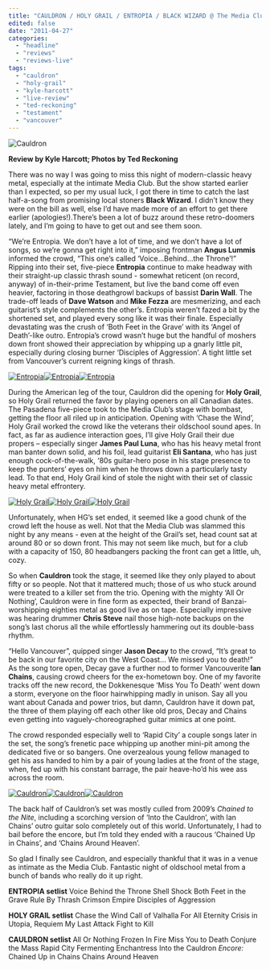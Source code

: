 ```yaml
---
title: "CAULDRON / HOLY GRAIL / ENTROPIA / BLACK WIZARD @ The Media Club, Vancouver BC, April 19, 2011"
edited: false
date: "2011-04-27"
categories:
  - "headline"
  - "reviews"
  - "reviews-live"
tags:
  - "cauldron"
  - "holy-grail"
  - "kyle-harcott"
  - "live-review"
  - "ted-reckoning"
  - "testament"
  - "vancouver"
---
```


![](http://www.hellbound.ca/wp-content/uploads/2011/04/cauldron1-595x396.jpg "Cauldron")

**Review by Kyle Harcott; Photos by Ted Reckoning**

There was no way I was going to miss this night of modern-classic heavy metal, especially at the intimate Media Club. But the show started earlier than I expected, so per my usual luck, I got there in time to catch the last half-a-song from promising local stoners **Black Wizard**. I didn’t know they were on the bill as well, else I’d have made more of an effort to get there earlier (apologies!).There’s been a lot of buzz around these retro-doomers lately, and I’m going to have to get out and see them soon.

“We’re Entropia. We don’t have a lot of time, and we don’t have a lot of songs, so we’re gonna get right into it,” imposing frontman **Angus Lummis** informed the crowd, “This one’s called ‘Voice…Behind…the Throne’!” Ripping into their set, five-piece **Entropia** continue to make headway with their straight-up classic thrash sound - somewhat reticent (on record, anyway) of in-their-prime Testament, but live the band come off even heavier, factoring in those deathgrowl backups of bassist **Darin Wall**. The trade-off leads of **Dave Watson** and **Mike Fezza** are mesmerizing, and each guitarist’s style complements the other’s. Entropia weren’t fazed a bit by the shortened set, and played every song like it was their finale. Especially devastating was the crush of ‘Both Feet in the Grave’ with its ‘Angel of Death’-like outro. Entropia’s crowd wasn’t huge but the handful of moshers down front showed their appreciation by whipping up a gnarly little pit, especially during closing burner ‘Disciples of Aggression’. A tight little set from Vancouver’s current reigning kings of thrash.

[![](http://www.hellbound.ca/wp-content/uploads/2011/04/entropia1-150x150.jpg "Entropia")](http://www.hellbound.ca/wp-content/uploads/2011/04/entropia1.jpg)[![](http://www.hellbound.ca/wp-content/uploads/2011/04/entropia2-150x150.jpg "Entropia")](http://www.hellbound.ca/wp-content/uploads/2011/04/entropia2.jpg)[![](http://www.hellbound.ca/wp-content/uploads/2011/04/entropia3-150x150.jpg "Entropia")](http://www.hellbound.ca/wp-content/uploads/2011/04/entropia3.jpg)

During the American leg of the tour, Cauldron did the opening for **Holy Grail**, so Holy Grail returned the favor by playing openers on all Canadian dates. The Pasadena five-piece took to the Media Club’s stage with bombast, getting the floor all riled up in anticipation. Opening with ‘Chase the Wind’, Holy Grail worked the crowd like the veterans their oldschool sound apes. In fact, as far as audience interaction goes, I’ll give Holy Grail their due propers – especially singer **James Paul Luna**, who has his heavy metal front man banter down solid, and his foil, lead guitarist **Eli Santana**, who has just enough cock-of-the-walk, ‘80s guitar-hero pose in his stage presence to keep the punters’ eyes on him when he throws down a particularly tasty lead. To that end, Holy Grail kind of stole the night with their set of classic heavy metal effrontery.

[![](http://www.hellbound.ca/wp-content/uploads/2011/04/holygrail1-150x150.jpg "Holy Grail")](http://www.hellbound.ca/wp-content/uploads/2011/04/holygrail1.jpg)[![](http://www.hellbound.ca/wp-content/uploads/2011/04/holygrail2-150x150.jpg "Holy Grail")](http://www.hellbound.ca/wp-content/uploads/2011/04/holygrail2.jpg)[![](http://www.hellbound.ca/wp-content/uploads/2011/04/holygrail3-150x150.jpg "Holy Grail")](http://www.hellbound.ca/wp-content/uploads/2011/04/holygrail3.jpg)

Unfortunately, when HG’s set ended, it seemed like a good chunk of the crowd left the house as well. Not that the Media Club was slammed this night by any means - even at the height of the Grail’s set, head count sat at around 80 or so down front. This may not seem like much, but for a club with a capacity of 150, 80 headbangers packing the front can get a little, uh, cozy.

So when **Cauldron** took the stage, it seemed like they only played to about fifty or so people. Not that it mattered much; those of us who stuck around were treated to a killer set from the trio. Opening with the mighty ‘All Or Nothing’, Cauldron were in fine form as expected, their brand of Banzai-worshipping eighties metal as good live as on tape. Especially impressive was hearing drummer **Chris Steve** nail those high-note backups on the song’s last chorus all the while effortlessly hammering out its double-bass rhythm.

“Hello Vancouver”, quipped singer **Jason Decay** to the crowd, “It’s great to be back in our favorite city on the West Coast… We missed you to death!” As the song tore open, Decay gave a further nod to former Vancouverite **Ian Chains**, causing crowd cheers for the ex-hometown boy. One of my favorite tracks off the new record, the Dokkenesque ‘Miss You To Death’ went down a storm, everyone on the floor hairwhipping madly in unison. Say all you want about Canada and power trios, but damn, Cauldron have it down pat, the three of them playing off each other like old pros, Decay and Chains even getting into vaguely-choreographed guitar mimics at one point.

The crowd responded especially well to ‘Rapid City’ a couple songs later in the set, the song’s frenetic pace whipping up another mini-pit among the dedicated five or so bangers. One overzealous young fellow managed to get his ass handed to him by a pair of young ladies at the front of the stage, when, fed up with his constant barrage, the pair heave-ho’d his wee ass across the room.

[![](http://www.hellbound.ca/wp-content/uploads/2011/04/cauldron2-150x150.jpg "Cauldron")](http://www.hellbound.ca/wp-content/uploads/2011/04/cauldron2.jpg)[![](http://www.hellbound.ca/wp-content/uploads/2011/04/cauldron3-150x150.jpg "Cauldron")](http://www.hellbound.ca/wp-content/uploads/2011/04/cauldron3.jpg)[![](http://www.hellbound.ca/wp-content/uploads/2011/04/cauldron4-150x150.jpg "Cauldron")](http://www.hellbound.ca/wp-content/uploads/2011/04/cauldron4.jpg)

The back half of Cauldron’s set was mostly culled from 2009’s _Chained to the Nite_, including a scorching version of ‘Into the Cauldron’, with Ian Chains’ outro guitar solo completely out of this world. Unfortunately, I had to bail before the encore, but I’m told they ended with a raucous ‘Chained Up in Chains’, and ‘Chains Around Heaven’.

So glad I finally see Cauldron, and especially thankful that it was in a venue as intimate as the Media Club. Fantastic night of oldschool metal from a bunch of bands who really do it up right.

**ENTROPIA setlist** Voice Behind the Throne Shell Shock Both Feet in the Grave Rule By Thrash Crimson Empire Disciples of Aggression

**HOLY GRAIL setlist** Chase the Wind Call of Valhalla For All Eternity Crisis in Utopia, Requiem My Last Attack Fight to Kill

**CAULDRON setlist** All Or Nothing Frozen In Fire Miss You to Death Conjure the Mass Rapid City Fermenting Enchantress Into the Cauldron _Encore:_ Chained Up in Chains Chains Around Heaven
